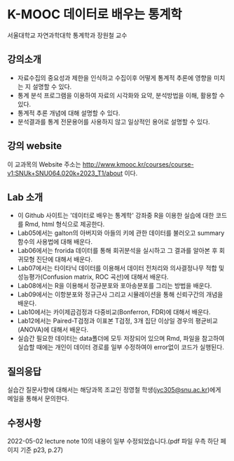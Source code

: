 # K-MOOC 데이터로 배우는 통계학
서울대학교 자연과학대학 통계학과 장원철 교수
## 강의소개
- 자료수집의 중요성과 제한을 인식하고 수집이후 어떻게 통계적 추론에 영향을 미치는 지 설명할 수 있다.
- 통계 분석 프로그램을 이용하여 자료의 시각화와 요약, 분석방법을 이해, 활용할 수 있다.
- 통계적 추론 개념에 대해 설명할 수 있다.
- 분석결과를 통계 전문용어를 사용하지 않고 일상적인 용어로 설명할 수 있다.
## 강의 website
이 교과목의 Website 주소는 http://www.kmooc.kr/courses/course-v1:SNUk+SNU064.020k+2023_T1/about 이다.

## Lab 소개
- 이 Github 사이트는 '데이터로 배우는 통계학' 강좌중 R을 이용한 실습에 대한 코드를 Rmd, html 형식으로 제공한다.
- Lab05에서는 galton의 아버지와 아들의 키에 관한 데이터를 불러오고 summary함수의 사용법에 대해 배운다.
- Lab06에서는 frorida 데이터를 통해 회귀분석을 실시하고 그 결과를 알아본 후 회귀모형 진단에 대해서 배운다.
- Lab07에서는 타이타닉 데이터를 이용해서 데이터 전처리와 의사결정나무 적합 및 성능평가(Confusion matrix, ROC 곡선)에 대해서 배운다.
- Lab08에서는 R을 이용해서 정규분포와 포아송분포를 그리는 방법을 배운다.
- Lab09에서는 이항분포와 정규근사 그리고 시뮬레이션을 통해 신뢰구간의 개념을 배운다.
- Lab10에서는 카이제곱검정과 다중비교(Bonferron, FDR)에 대해서 배운다.
- Lab12에서는 Paired-T검정과 이표본 T검정, 3개 집단 이상일 경우의 평균비교(ANOVA)에 대해서 배운다.
- 실습간 필요한 데이터는 data폴더에 모두 저장되어 있으며 Rmd, 파일을 참고하여 실습할 때에는 개인이 데이터 경로를 일부 수정하여야 error없이 코드가 실행된다.

## 질의응답
실습간 질문사항에 대해서는 해당과목 조교인 정영철 학생(jyc305@snu.ac.kr)에게 메일을 통해서 문의한다.

## 수정사항
2022-05-02 lecture note 10의 내용이 일부 수정되었습니다.(pdf 파일 우측 하단 페이지 기준 p23, p.27)
